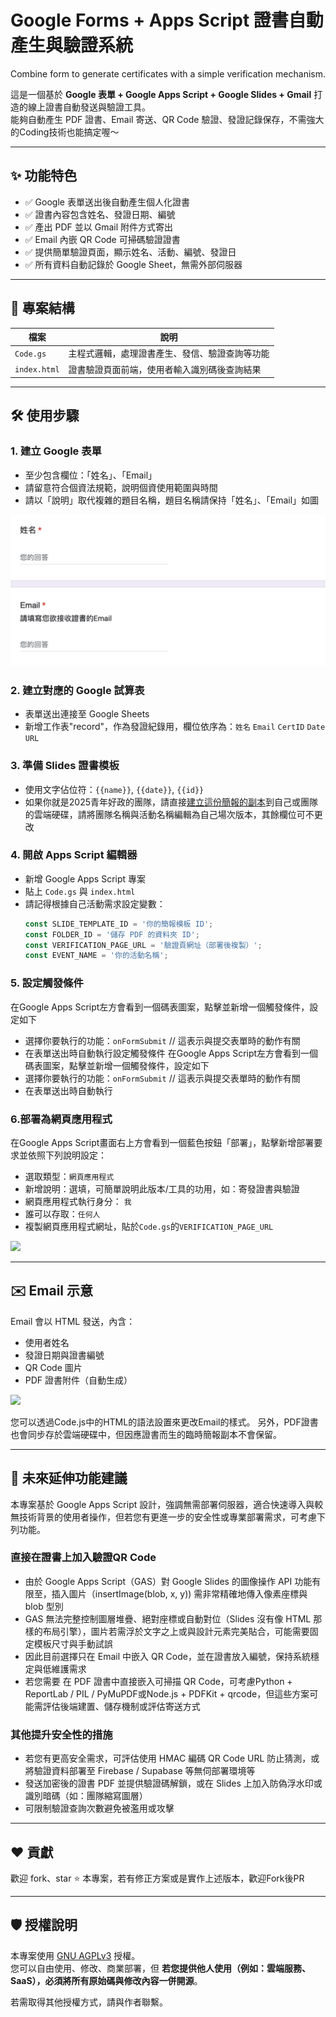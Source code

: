 # Google Forms + Apps Script 證書自動產生與驗證系統
Combine form to generate certificates with a simple verification mechanism.

這是一個基於 **Google 表單 + Google Apps Script + Google Slides + Gmail** 打造的線上證書自動發送與驗證工具。  
能夠自動產生 PDF 證書、Email 寄送、QR Code 驗證、發證記錄保存，不需強大的Coding技術也能搞定喔～

---

## ✨ 功能特色

- ✅ Google 表單送出後自動產生個人化證書
- ✅ 證書內容包含姓名、發證日期、編號
- ✅ 產出 PDF 並以 Gmail 附件方式寄出
- ✅ Email 內嵌 QR Code 可掃碼驗證證書
- ✅ 提供簡單驗證頁面，顯示姓名、活動、編號、發證日
- ✅ 所有資料自動記錄於 Google Sheet，無需外部伺服器

---

## 📁 專案結構

| 檔案 | 說明 |
|------|------|
| `Code.gs` | 主程式邏輯，處理證書產生、發信、驗證查詢等功能 |
| `index.html` | 證書驗證頁面前端，使用者輸入識別碼後查詢結果 |

---

## 🛠️ 使用步驟

### 1. 建立 Google 表單
- 至少包含欄位：「姓名」、「Email」
- 請留意符合個資法規範，說明個資使用範圍與時間
- 請以「說明」取代複雜的題目名稱，題目名稱請保持「姓名」、「Email」如圖
  
![](/Sample_form.png)


### 2. 建立對應的 Google 試算表
- 表單送出連接至 Google Sheets
- 新增工作表"record"，作為發證紀錄用，欄位依序為：`姓名`	`Email`	`CertID`	`Date`	`URL`

### 3. 準備 Slides 證書模板
- 使用文字佔位符：`{{name}}`, `{{date}}`, `{{id}}`
- 如果你就是2025青年好政的團隊，請直接[建立這份簡報的副本](https://docs.google.com/presentation/d/1SuZodeeqhWdcz-GbO8b-RcNl4_0Vnbv1WCYETEvxTxk/edit?usp=sharing)到自己或團隊的雲端硬碟，請將團隊名稱與活動名稱編輯為自己場次版本，其餘欄位可不更改

### 4. 開啟 Apps Script 編輯器
- 新增 Google Apps Script 專案
- 貼上 `Code.gs` 與 `index.html`
- 請記得根據自己活動需求設定變數：
  ```js
  const SLIDE_TEMPLATE_ID = '你的簡報模板 ID';
  const FOLDER_ID = '儲存 PDF 的資料夾 ID';
  const VERIFICATION_PAGE_URL = '驗證頁網址（部署後複製）';
  const EVENT_NAME = '你的活動名稱';


### 5. 設定觸發條件
在Google Apps Script左方會看到一個碼表圖案，點擊並新增一個觸發條件，設定如下
- 選擇你要執行的功能：`onFormSubmit`  // 這表示與提交表單時的動作有關
- 在表單送出時自動執行設定觸發條件
在Google Apps Script左方會看到一個碼表圖案，點擊並新增一個觸發條件，設定如下
- 選擇你要執行的功能：`onFormSubmit`  // 這表示與提交表單時的動作有關
- 在表單送出時自動執行



### 6.部署為網頁應用程式
在Google Apps Script畫面右上方會看到一個藍色按鈕「部署」，點擊新增部署要求並依照下列說明設定：
- 選取類型：`網頁應用程式`
- 新增說明：選填，可簡單說明此版本/工具的功用，如：寄發證書與驗證
- 網頁應用程式執行身分： `我`
- 誰可以存取：`任何人`
- 複製網頁應用程式網址，貼於`Code.gs`的`VERIFICATION_PAGE_URL`

![](/Sample_verify.jpg)  

---

## ✉️ Email 示意
Email 會以 HTML 發送，內含：

* 使用者姓名
* 發證日期與證書編號
* QR Code 圖片
* PDF 證書附件（自動生成）

![](/Sample_mail.jpg)  

您可以透過Code.js中的HTML的語法設置來更改Email的樣式。
另外，PDF證書也會同步存於雲端硬碟中，但因應證書而生的臨時簡報副本不會保留。

---

## 🔐 未來延伸功能建議
本專案基於 Google Apps Script 設計，強調無需部署伺服器，適合快速導入與較無技術背景的使用者操作，但若您有更進一步的安全性或專業部署需求，可考慮下列功能。

### 直接在證書上加入驗證QR Code
* 由於 Google Apps Script（GAS）對 Google Slides 的圖像操作 API 功能有限至，插入圖片（insertImage(blob, x, y)) 需非常精確地傳入像素座標與 blob 型別
* GAS 無法完整控制圖層堆疊、絕對座標或自動對位（Slides 沒有像 HTML 那樣的布局引擎），圖片若需浮於文字之上或與設計元素完美貼合，可能需要固定模板尺寸與手動試誤
* 因此目前選擇只在 Email 中嵌入 QR Code，並在證書放入編號，保持系統穩定與低維護需求
* 若您需要 在 PDF 證書中直接嵌入可掃描 QR Code，可考慮Python + ReportLab / PIL / PyMuPDF或Node.js + PDFKit + qrcode，但這些方案可能需評估後端建置、儲存機制或評估寄送方式


### 其他提升安全性的措施
* 若您有更高安全需求，可評估使用 HMAC 編碼 QR Code URL 防止猜測，或將驗證資料部署至 Firebase / Supabase 等無伺部署環境等
* 發送加密後的證書 PDF 並提供驗證碼解鎖，或在 Slides 上加入防偽浮水印或識別暗碼（如：團隊縮寫圖層）
* 可限制驗證查詢次數避免被濫用或攻擊

---

## ❤️ 貢獻

歡迎 fork、star ⭐️ 本專案，若有修正方案或是實作上述版本，歡迎Fork後PR

---

## 🛡️ 授權說明

本專案使用 [GNU AGPLv3](https://www.gnu.org/licenses/agpl-3.0.html) 授權。  
您可以自由使用、修改、商業部署，但 **若您提供他人使用（例如：雲端服務、SaaS），必須將所有原始碼與修改內容一併開源**。

若需取得其他授權方式，請與作者聯繫。
